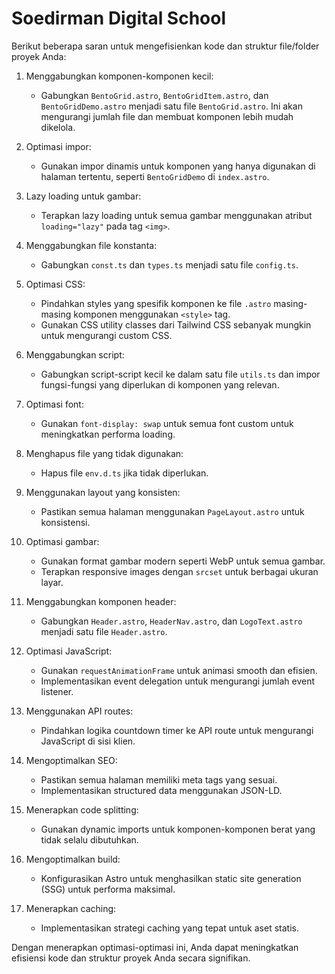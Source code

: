 # Soedirman Digital School

Berikut beberapa saran untuk mengefisienkan kode dan struktur file/folder proyek Anda:

1. Menggabungkan komponen-komponen kecil:
   - Gabungkan `BentoGrid.astro`, `BentoGridItem.astro`, dan `BentoGridDemo.astro` menjadi satu file `BentoGrid.astro`. Ini akan mengurangi jumlah file dan membuat komponen lebih mudah dikelola.

2. Optimasi impor:
   - Gunakan impor dinamis untuk komponen yang hanya digunakan di halaman tertentu, seperti `BentoGridDemo` di `index.astro`.

3. Lazy loading untuk gambar:
   - Terapkan lazy loading untuk semua gambar menggunakan atribut `loading="lazy"` pada tag `<img>`.

4. Menggabungkan file konstanta:
   - Gabungkan `const.ts` dan `types.ts` menjadi satu file `config.ts`.

5. Optimasi CSS:
   - Pindahkan styles yang spesifik komponen ke file `.astro` masing-masing komponen menggunakan `<style>` tag.
   - Gunakan CSS utility classes dari Tailwind CSS sebanyak mungkin untuk mengurangi custom CSS.

6. Menggabungkan script:
   - Gabungkan script-script kecil ke dalam satu file `utils.ts` dan impor fungsi-fungsi yang diperlukan di komponen yang relevan.

7. Optimasi font:
   - Gunakan `font-display: swap` untuk semua font custom untuk meningkatkan performa loading.

8. Menghapus file yang tidak digunakan:
   - Hapus file `env.d.ts` jika tidak diperlukan.

9. Menggunakan layout yang konsisten:
   - Pastikan semua halaman menggunakan `PageLayout.astro` untuk konsistensi.

10. Optimasi gambar:
    - Gunakan format gambar modern seperti WebP untuk semua gambar.
    - Terapkan responsive images dengan `srcset` untuk berbagai ukuran layar.

11. Menggabungkan komponen header:
    - Gabungkan `Header.astro`, `HeaderNav.astro`, dan `LogoText.astro` menjadi satu file `Header.astro`.

12. Optimasi JavaScript:
    - Gunakan `requestAnimationFrame` untuk animasi smooth dan efisien.
    - Implementasikan event delegation untuk mengurangi jumlah event listener.

13. Menggunakan API routes:
    - Pindahkan logika countdown timer ke API route untuk mengurangi JavaScript di sisi klien.

14. Mengoptimalkan SEO:
    - Pastikan semua halaman memiliki meta tags yang sesuai.
    - Implementasikan structured data menggunakan JSON-LD.

15. Menerapkan code splitting:
    - Gunakan dynamic imports untuk komponen-komponen berat yang tidak selalu dibutuhkan.

16. Mengoptimalkan build:
    - Konfigurasikan Astro untuk menghasilkan static site generation (SSG) untuk performa maksimal.

17. Menerapkan caching:
    - Implementasikan strategi caching yang tepat untuk aset statis.

Dengan menerapkan optimasi-optimasi ini, Anda dapat meningkatkan efisiensi kode dan struktur proyek Anda secara signifikan.